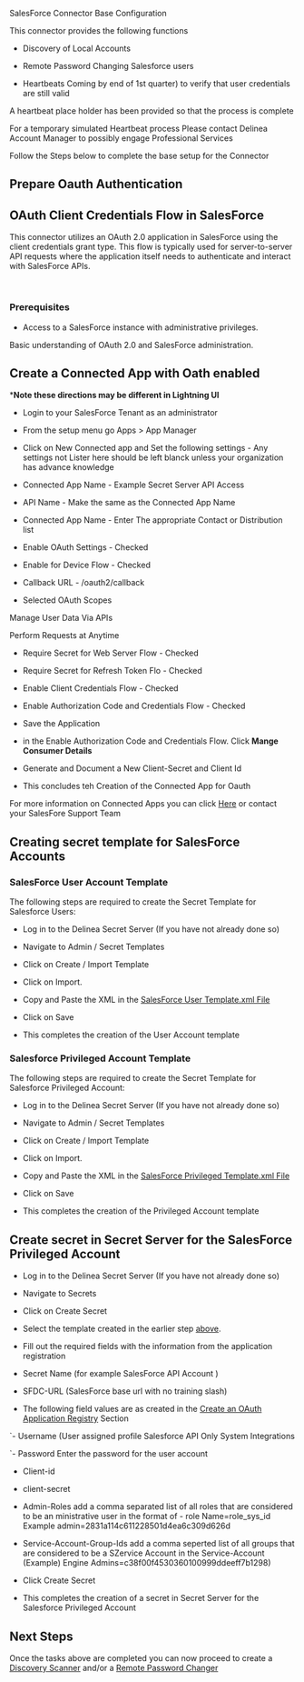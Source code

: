 SalesForce Connector Base Configuration

  

This connector provides the following functions

  

- Discovery of Local Accounts

- Remote Password Changing Salesforce users

- Heartbeats Coming by end of 1st quarter) to verify that user credentials are still valid

A heartbeat place holder has been provided so that the process is complete

For a temporary simulated Heartbeat process Please contact Delinea Account Manager to possibly engage Professional Services

  

Follow the Steps below to complete the base setup for the Connector

  

## Prepare Oauth Authentication

  

## OAuth Client Credentials Flow in SalesForce

  

This connector utilizes an OAuth 2.0 application in SalesForce using the client credentials grant type. This flow is typically used for server-to-server API requests where the application itself needs to authenticate and interact with SalesForce APIs.

​

### Prerequisites

  

- Access to a SalesForce instance with administrative privileges.

Basic understanding of OAuth 2.0 and SalesForce administration.

  

## Create a Connected App with Oath enabled

  

***Note these directions may be different in Lightning UI**

- Login to your SalesForce Tenant as an administrator

- From the setup menu go Apps > App Manager

- Click on New Connected app and Set the following settings - Any settings not Lister here should be left blanck unless your organization has advance knowledge

- Connected App Name - Example Secret Server API Access

- API Name - Make the same as the Connected App Name

- Connected App Name - Enter The appropriate Contact or Distribution list

- Enable OAuth Settings - Checked

- Enable for Device Flow - Checked

- Callback URL - <Your  Instance  Base  URL>/oauth2/callback

- Selected OAuth Scopes

  

Manage User Data Via APIs

Perform Requests at Anytime

- Require Secret for Web Server Flow - Checked

- Require Secret for Refresh Token Flo - Checked

- Enable Client Credentials Flow - Checked

- Enable Authorization Code and Credentials Flow - Checked

- Save the Application

- in the Enable Authorization Code and Credentials Flow. Click **Mange Consumer Details**

- Generate and Document a New Client-Secret and Client Id

- This concludes teh Creation of the Connected App for Oauth

  

For more information on Connected Apps you can click [Here](https://salesforce.stackexchange.com/questions/40346/where-do-i-find-the-client-id-and-client-secret-of-an-existing-connected-app) or contact your SalesFore Support Team

  
  
  

## Creating secret template for SalesForce Accounts

  

### SalesForce User Account Template

  

The following steps are required to create the Secret Template for Salesforce Users:

  

- Log in to the Delinea Secret Server (If you have not already done so)

- Navigate to Admin / Secret Templates

- Click on Create / Import Template

- Click on Import.

- Copy and Paste the XML in the [SalesForce User Template.xml File](./Templates/SalesForce%20User%20Template.xml)

- Click on Save

- This completes the creation of the User Account template

  

### Salesforce Privileged Account Template

  

The following steps are required to create the Secret Template for Salesforce Privileged Account:

  

- Log in to the Delinea Secret Server (If you have not already done so)

- Navigate to Admin / Secret Templates

- Click on Create / Import Template

- Click on Import.

- Copy and Paste the XML in the [SalesForce Privileged Template.xml File](./Templates/SalesForce%20Privileged%20Account%20Template.xml)

- Click on Save

- This completes the creation of the Privileged Account template

  
  

## Create secret in Secret Server for the SalesForce Privileged Account

- Log in to the Delinea Secret Server (If you have not already done so)

- Navigate to Secrets

- Click on Create Secret

- Select the template created in the earlier step [above](#salesforce-privileged-account-template).

- Fill out the required fields with the information from the application registration

- Secret Name (for example SalesForce API Account )

- SFDC-URL (SalesForce base url with no training slash)

- The following field values are as created in the [Create an OAuth Application Registry](#create-an-oauth-application-registry) Section

`- Username (User assigned profile Salesforce API Only System Integrations

`- Password Enter the password for the user account

- Client-id

- client-secret

- Admin-Roles add a comma separated list of all roles that are considered to be an ministrative user in the format of - role Name=role_sys_id Example admin=2831a114c611228501d4ea6c309d626d

- Service-Account-Group-Ids add a comma seperted list of all groups that are considered to be a SZervice Account in the Service-Account (Example) Engine Admins=c38f00f4530360100999ddeeff7b1298)

- Click Create Secret

- This completes the creation of a secret in Secret Server for the Salesforce Privileged Account

  

## Next Steps

  

Once the tasks above are completed you can now proceed to create a [Discovery Scanner](./Discovery/readme.md) and/or a [Remote Password Changer](./Remote%20Password%20Changer/readme.md)